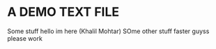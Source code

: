 # A DEMO TEXT FILE

Some stuff
hello im here (Khalil Mohtar)
SOme other stuff
faster guyss
please work
